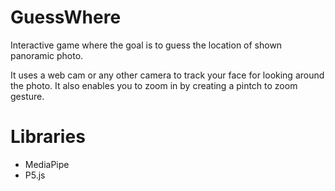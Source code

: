 # GuessWhere
Interactive game where the goal is to guess the location of shown panoramic photo.

It uses a web cam or any other camera to track your face for looking around the photo. It also enables you to zoom in by creating a pintch to zoom gesture.


# Libraries
* MediaPipe
* P5.js
